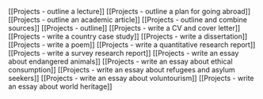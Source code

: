 [[Projects - outline a lecture]]
[[Projects - outline a plan for going abroad]]
[[Projects - outline an academic article]]
[[Projects - outline and combine sources]]
[[Projects - outline]]
[[Projects - write a CV and cover letter]]
[[Projects - write a country case study]]
[[Projects - write a dissertation]]
[[Projects - write a poem]]
[[Projects - write a quantitative research report]]
[[Projects - write a survey research report]]
[[Projects - write an essay about endangered animals]]
[[Projects - write an essay about ethical consumption]]
[[Projects - write an essay about refugees and asylum seekers]]
[[Projects - write an essay about voluntourism]]
[[Projects - write an essay about world heritage]]
